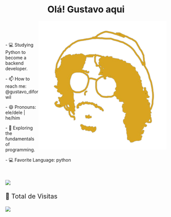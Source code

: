
<div align="center">
  <h1> Olá! Gustavo aqui</h1>
  <img align="right" src="newwwww-removebg-preview.png" alt="Imagem" min-width="400" max-width="400px" width="400px" align="right">

</div></br>
 <div align="left"><br>

  <br>

  <p>- 💻 Studying Python to become a backend developer. </p>
  <p>- 📫 How to reach me: @gustavo_diforwil </p>
  <p>- 😄 Pronouns: ele/dele | he/him </p>
  <p>- 🌱 Exploring the fundamentals of programming. </p>
  <p>- 💻 Favorite Language: python  </p>

</div></br>   
 <div align="left"><br>
  <a href="https://www.instagram.com/gustavo_diforwil" target="_blank"><img src="https://img.shields.io/badge/-Instagram-%23E4405F?style=for-the-badge&logo=instagram&logoColor=white" target="_blank"></a>
<div align="left">
<p style="font-size: 20px;">🔎 Total de Visitas<p>
<img alingn="left" src="https://profile-counter.glitch.me/GustavoDiforwil/count.svg"/>
</div>    

